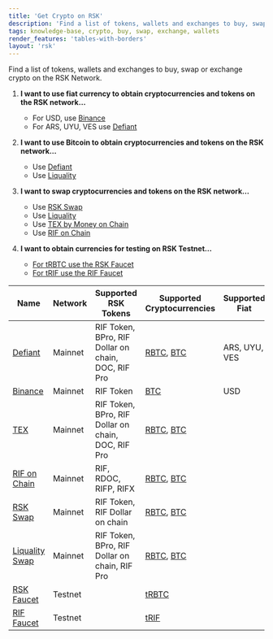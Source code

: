 ```yaml
---
title: 'Get Crypto on RSK'
description: 'Find a list of tokens, wallets and exchanges to buy, swap or exchange crypto on the RSK Network'
tags: knowledge-base, crypto, buy, swap, exchange, wallets
render_features: 'tables-with-borders'
layout: 'rsk'
---
```


Find a list of tokens, wallets and exchanges to buy, swap or exchange crypto on the RSK Network.

1. **I want to use fiat currency to obtain cryptocurrencies and tokens on the RSK network…**

    - For USD, use [Binance](https://www.binance.com/en)
    - For ARS, UYU, VES use [Defiant](https://developers.rsk.co/solutions/defiant/)

2. **I want to use Bitcoin to obtain cryptocurrencies and tokens on the RSK network…**

    - Use [Defiant](https://developers.rsk.co/solutions/defiant/)
    - Use [Liquality](https://liquality.io/)	


3. **I want to swap cryptocurrencies and tokens on the RSK network…**

    - Use [RSK Swap](https://app.rskswap.com/swap)
    - Use [Liquality](https://liquality.io/)
    - Use [TEX by Money on Chain](https://tex.moneyonchain.com/)
    - Use [RIF on Chain](https://rif.moneyonchain.com/)


4. **I want to obtain currencies for testing on RSK Testnet…**

    - [For tRBTC use the RSK Faucet](https://faucet.rsk.co/)
    - [For tRIF use the RIF Faucet](https://faucet.rifos.org/)



| Name | Network | Supported RSK Tokens| Supported Cryptocurrencies | Supported Fiat | Category
| --- | --- | --- | --- | --- |   ---|
|[Defiant](https://developers.rsk.co/solutions/defiant/) | Mainnet | RIF Token, BPro, RIF Dollar on chain, DOC, RIF Pro  | [RBTC](https://developers.rsk.co/rsk/rbtc/), [BTC](https://bitcoin.org/bitcoin.pdf)   | ARS, UYU, VES    |    Wallet + P2P Swap|
|[Binance](https://www.binance.com/en) | Mainnet | RIF Token  |  [BTC](https://bitcoin.org/bitcoin.pdf)   |  USD   |    Exchange|
|[TEX](https://tex.moneyonchain.com/) | Mainnet | RIF Token, BPro, RIF Dollar on chain, DOC, RIF Pro  | [RBTC](https://developers.rsk.co/rsk/rbtc/), [BTC](https://bitcoin.org/bitcoin.pdf)    |    |    Decentralised Exchange|
|[RIF on Chain](https://rif.moneyonchain.com/) | Mainnet | RIF, RDOC, RIFP, RIFX  | [RBTC](https://developers.rsk.co/rsk/rbtc/), [BTC](https://bitcoin.org/bitcoin.pdf)    |    |    Decentralised Exchange|
|[RSK Swap](https://app.rskswap.com/swap) | Mainnet | RIF Token, RIF Dollar on chain| [RBTC](https://developers.rsk.co/rsk/rbtc/), [BTC](https://bitcoin.org/bitcoin.pdf)    |   |    P2P Swap|
|[Liquality Swap](https://liquality.io/atomic-swap-wallet.html) | Mainnet | RIF Token, BPro, RIF Dollar on chain, RIF Pro  | [RBTC](https://developers.rsk.co/rsk/rbtc/), [BTC](https://bitcoin.org/bitcoin.pdf)    |    |   Wallet + P2P Swap|
|[RSK Faucet](https://faucet.rsk.co/) | Testnet | | [tRBTC](https://developers.rsk.co/rsk/rbtc/)   |    |    Faucet |
|[RIF Faucet](https://faucet.rsk.co/) | Testnet | | [tRIF](https://faucet.rifos.org/)   |    |    Faucet |
